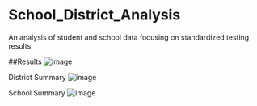 # School_District_Analysis
An analysis of student and school data focusing on standardized testing results.


##Results
![image](https://user-images.githubusercontent.com/100445489/160134680-56363bb0-2151-4aa9-a3bd-5ed41ade9ce6.png)



District Summary
![image](https://user-images.githubusercontent.com/100445489/160136660-4a223378-7785-4db6-9491-aff1d529a10c.png)



School Summary
![image](https://user-images.githubusercontent.com/100445489/160137086-84a2a54d-e7a1-41a7-9009-048f9302a919.png)
